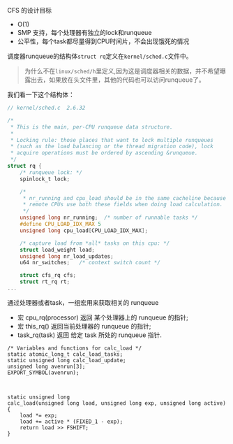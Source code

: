 CFS 的设计目标
 * O(1)
 * SMP 支持，每个处理器有独立的lock和runqueue
 * 公平性，每个task都尽量得到CPU时间片，不会出现饿死的情况

调度器runqueue的结构体`struct rq`定义在`kernel/sched.c`文件中。

>为什么不在`linux/sched/h`里定义,因为这是调度器相关的数据，并不希望曝露出去，如果放在头文件里，其他的代码也可以访问runqueue了。

我们看一下这个结构体：
```c
// kernel/sched.c  2.6.32

/*
 * This is the main, per-CPU runqueue data structure.
 *
 * Locking rule: those places that want to lock multiple runqueues
 * (such as the load balancing or the thread migration code), lock
 * acquire operations must be ordered by ascending &runqueue.
 */
struct rq {
	/* runqueue lock: */
	spinlock_t lock;

	/*
	 * nr_running and cpu_load should be in the same cacheline because
	 * remote CPUs use both these fields when doing load calculation.
	 */
	unsigned long nr_running;  /* number of runnable tasks */
	#define CPU_LOAD_IDX_MAX 5
	unsigned long cpu_load[CPU_LOAD_IDX_MAX];

	/* capture load from *all* tasks on this cpu: */
	struct load_weight load;
	unsigned long nr_load_updates;
	u64 nr_switches;   /* context switch count */

	struct cfs_rq cfs;
	struct rt_rq rt;
...
```

通过处理器或者task，一组宏用来获取相关的 runqueue 
 * 宏 cpu_rq(processor) 返回 某个处理器上的 runqueue 的指针;
 * 宏 this_rq() 返回当前处理器的 runqueue 的指针;
 * task_rq(task) 返回 给定 task 所处的 runqueue 指针.





```
/* Variables and functions for calc_load */
static atomic_long_t calc_load_tasks;
static unsigned long calc_load_update;
unsigned long avenrun[3];
EXPORT_SYMBOL(avenrun);



static unsigned long
calc_load(unsigned long load, unsigned long exp, unsigned long active)
{
	load *= exp;
	load += active * (FIXED_1 - exp);
	return load >> FSHIFT;
}
```